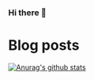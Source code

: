 ### Hi there 👋

# Blog posts

<!-- BLOG-POST-LIST:START -->
<!-- BLOG-POST-LIST:END -->

<!--
**zayidu/zayidu** is a ✨ _special_ ✨ repository because its `README.md` (this file) appears on your GitHub profile.

Here are some ideas to get you started:

- 🔭 I’m currently working on Elseco, Dubai...
- 🌱 I’m currently learning Design Tools...
- 👯 I’m looking to collaborate on Github React Projects...
- 💬 Ask me about ...
- 📫 How to reach me: zayidu11@gmail.com...
-->

[![Anurag's github stats](https://github-readme-stats.vercel.app/api?username=zayidu)](https://github.com/zayidu/github-readme-stats)
